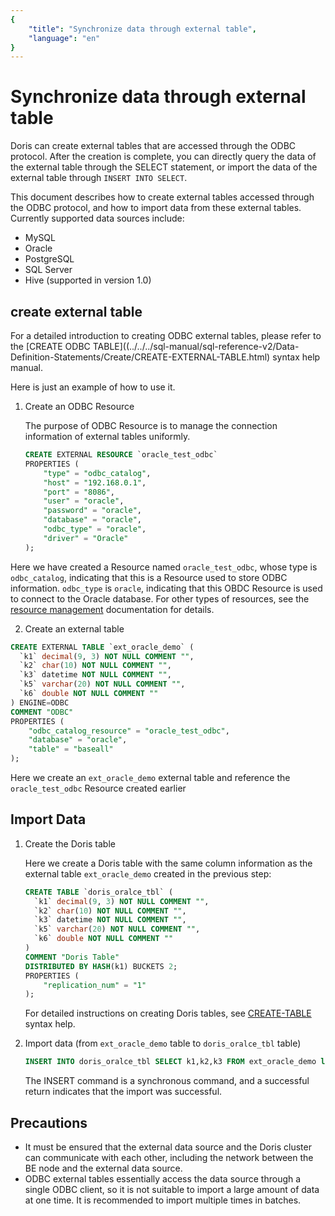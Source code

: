 ```yaml
---
{
    "title": "Synchronize data through external table",
    "language": "en"
}
---
```


<!-- 
Licensed to the Apache Software Foundation (ASF) under one
or more contributor license agreements.  See the NOTICE file
distributed with this work for additional information
regarding copyright ownership.  The ASF licenses this file
to you under the Apache License, Version 2.0 (the
"License"); you may not use this file except in compliance
with the License.  You may obtain a copy of the License at

  http://www.apache.org/licenses/LICENSE-2.0

Unless required by applicable law or agreed to in writing,
software distributed under the License is distributed on an
"AS IS" BASIS, WITHOUT WARRANTIES OR CONDITIONS OF ANY
KIND, either express or implied.  See the License for the
specific language governing permissions and limitations
under the License.
-->

# Synchronize data through external table

Doris can create external tables that are accessed through the ODBC protocol. After the creation is complete, you can directly query the data of the external table through the SELECT statement, or import the data of the external table through `INSERT INTO SELECT`.

This document describes how to create external tables accessed through the ODBC protocol, and how to import data from these external tables. Currently supported data sources include:

- MySQL
- Oracle
- PostgreSQL
- SQL Server
- Hive (supported in version 1.0)

## create external table

For a detailed introduction to creating ODBC external tables, please refer to the [CREATE ODBC TABLE]((../../../sql-manual/sql-reference-v2/Data-Definition-Statements/Create/CREATE-EXTERNAL-TABLE.html) syntax help manual.

Here is just an example of how to use it.

1. Create an ODBC Resource

   The purpose of ODBC Resource is to manage the connection information of external tables uniformly.

   ```sql
   CREATE EXTERNAL RESOURCE `oracle_test_odbc`
   PROPERTIES (
       "type" = "odbc_catalog",
       "host" = "192.168.0.1",
       "port" = "8086",
       "user" = "oracle",
       "password" = "oracle",
       "database" = "oracle",
       "odbc_type" = "oracle",
       "driver" = "Oracle"
   );
   ````

Here we have created a Resource named `oracle_test_odbc`, whose type is `odbc_catalog`, indicating that this is a Resource used to store ODBC information. `odbc_type` is `oracle`, indicating that this OBDC Resource is used to connect to the Oracle database. For other types of resources, see the [resource management](../../../advanced/resource.html) documentation for details.

2. Create an external table

```sql
CREATE EXTERNAL TABLE `ext_oracle_demo` (
  `k1` decimal(9, 3) NOT NULL COMMENT "",
  `k2` char(10) NOT NULL COMMENT "",
  `k3` datetime NOT NULL COMMENT "",
  `k5` varchar(20) NOT NULL COMMENT "",
  `k6` double NOT NULL COMMENT ""
) ENGINE=ODBC
COMMENT "ODBC"
PROPERTIES (
    "odbc_catalog_resource" = "oracle_test_odbc",
    "database" = "oracle",
    "table" = "baseall"
);
````

Here we create an `ext_oracle_demo` external table and reference the `oracle_test_odbc` Resource created earlier

## Import Data

1. Create the Doris table

   Here we create a Doris table with the same column information as the external table `ext_oracle_demo` created in the previous step:

   ```sql
   CREATE TABLE `doris_oralce_tbl` (
     `k1` decimal(9, 3) NOT NULL COMMENT "",
     `k2` char(10) NOT NULL COMMENT "",
     `k3` datetime NOT NULL COMMENT "",
     `k5` varchar(20) NOT NULL COMMENT "",
     `k6` double NOT NULL COMMENT ""
   )
   COMMENT "Doris Table"
   DISTRIBUTED BY HASH(k1) BUCKETS 2;
   PROPERTIES (
       "replication_num" = "1"
   );
   ````

   For detailed instructions on creating Doris tables, see [CREATE-TABLE](../../../sql-manual/sql-reference-v2/Data-Definition-Statements/Create/CREATE-TABLE.html) syntax help.

2. Import data (from `ext_oracle_demo` table to `doris_oralce_tbl` table)

   ```sql
   INSERT INTO doris_oralce_tbl SELECT k1,k2,k3 FROM ext_oracle_demo limit 200
   ````
   
   The INSERT command is a synchronous command, and a successful return indicates that the import was successful.

## Precautions

- It must be ensured that the external data source and the Doris cluster can communicate with each other, including the network between the BE node and the external data source.
- ODBC external tables essentially access the data source through a single ODBC client, so it is not suitable to import a large amount of data at one time. It is recommended to import multiple times in batches.